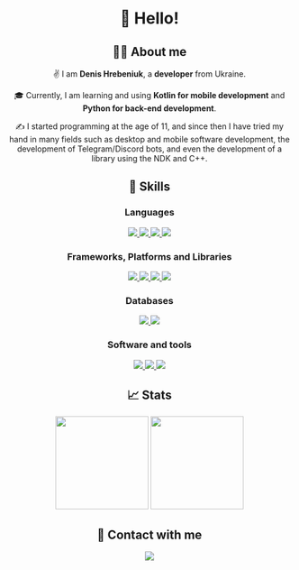 <h1 align="center">🙋 Hello!</h1>
<div id="about" align="center">
  <h2>👨‍💻 About me</h2>
  <p>
    ✌️ I am <strong>Denis Hrebeniuk</strong>, a
    <strong>developer</strong> from Ukraine.
  </p>
  <p>
    🎓 Currently, I am learning and using
    <strong>Kotlin for mobile development</strong> and
    <strong>Python for back-end development</strong>.
  </p>
  <p>
    ✍ I started programming at the age of 11, and since then I have tried my hand in many fields such as desktop and mobile software development, the development of Telegram/Discord bots, and even the development of a library using the NDK and C++.
  </p>
</div>
<div id="skills" align="center">
  <h2>🚀 Skills</h2>
  <h3>Languages</h3>
  <div id="languages">
    <a href="https://kotlinlang.org/">
      <img
        src="https://img.shields.io/badge/kotlin-%237F52FF.svg?style=for-the-badge&logo=kotlin&logoColor=white"
      />
    </a>
    <a href="https://www.java.com/">
      <img
        src="https://img.shields.io/badge/java-%23ED8B00.svg?style=for-the-badge&logo=openjdk&logoColor=white"
      />
    </a>
    <a href="https://www.python.org/">
      <img
        src="https://img.shields.io/badge/python-3670A0?style=for-the-badge&logo=python&logoColor=ffdd54"
      />
    </a>
    <a href="https://www.javascript.com/">
      <img
        src="https://img.shields.io/badge/javascript-%23323330.svg?style=for-the-badge&logo=javascript&logoColor=%23F7DF1E"
      />
    </a>
  </div>
  <h3>Frameworks, Platforms and Libraries</h3>
  <div id="frameworks-platforms-libraries">
    <a href="https://nodejs.org/">
      <img
        src="https://img.shields.io/badge/node.js-6DA55F?style=for-the-badge&logo=node.js&logoColor=white"
      />
    </a>
    <a href="https://www.electronjs.org/">
      <img
        src="https://img.shields.io/badge/Electron-191970?style=for-the-badge&logo=Electron&logoColor=white"
      />
    </a>
    <a href="https://reactnative.dev/">
      <img
        src="https://img.shields.io/badge/react_native-%2320232a.svg?style=for-the-badge&logo=react&logoColor=%2361DAFB"
      />
    </a>
    <a href="https://expressjs.com/">
      <img
        src="https://img.shields.io/badge/express.js-%23404d59.svg?style=for-the-badge&logo=express&logoColor=%2361DAFB"
      />
    </a>
  </div>
  <h3>Databases</h3>
  <div id="databases">
    <a href="https://www.mysql.com/">
      <img
        src="https://img.shields.io/badge/mysql-%2300f.svg?style=for-the-badge&logo=mysql&logoColor=white"
      />
    </a>
    <a href="https://www.sqlite.org/">
      <img
        src="https://img.shields.io/badge/sqlite-%2307405e.svg?style=for-the-badge&logo=sqlite&logoColor=white"
      />
    </a>
  </div>
  <h3>Software and tools</h3>
  <div id="software-and-tools">
    <a href="https://git-scm.com/">
      <img
        src="https://img.shields.io/badge/git-%23F05033.svg?style=for-the-badge&logo=git&logoColor=white"
      />
    </a>
    <a href="https://replit.com/">
      <img
        src="https://img.shields.io/badge/Replit-DD1200?style=for-the-badge&logo=Replit&logoColor=white"
      />
    </a>
    <a href="https://www.sourcetreeapp.com/">
      <img
        src="https://img.shields.io/badge/Sourcetree-0052CC?style=for-the-badge&logo=sourcetree&logoColor=white"
      />
    </a>
  </div>
</div>
<div id="stats" align="center">
  <h2>📈 Stats</h2>
  <div id="github-stats">
    <img
      src="https://github-readme-stats.vercel.app/api?username=denis-hrebeniuk&show_icons=true&count_private=true&hide_border=true&bg_color=22272E&text_color=FFFFFF"
      height="165"
    />
    <img
      src="https://github-readme-stats.vercel.app/api/top-langs/?username=denis-hrebeniuk&layout=compact&hide_border=true&bg_color=22272E&text_color=FFFFFF"
      height="165"
    />
  </div>
</div>
<div id="contact-with-me" align="center">
  <h2>🤝 Contact with me</h2>
  <div id="socials">
    <a href="mailto:denis.hrebeniuk.github@gmail.com">
      <img
        src="https://img.shields.io/badge/denis.hrebeniuk.github@gmail.com-D14836?style=for-the-badge&logo=gmail&logoColor=white"
      />
    </a>
  </div>
</div>
